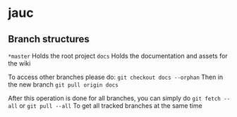 # jauc


## Branch structures
`*master`   Holds the root project
`docs`      Holds the documentation and assets for the wiki

To access other branches please do:
```git checkout docs --orphan```
Then in the new branch
```git pull origin docs```

After this operation is done for all branches, you can simply do
```git fetch --all``` or ```git pull --all``` 
To get all tracked branches at the same time